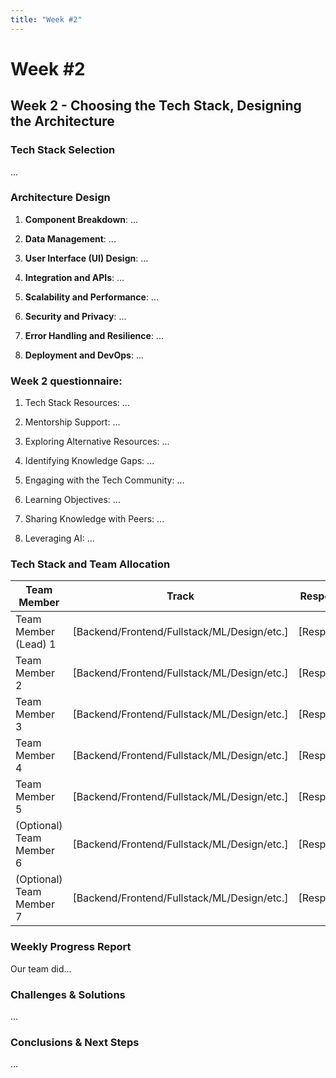 ```yaml
---
title: "Week #2"
---
```


# **Week #2**

## **Week 2 - Choosing the Tech Stack, Designing the Architecture**

### **Tech Stack Selection**

...

### **Architecture Design**

1. **Component Breakdown**: ...

2. **Data Management**: ...

3. **User Interface (UI) Design**: ...

4. **Integration and APIs**: ...

5. **Scalability and Performance**: ...

6. **Security and Privacy**: ...

7. **Error Handling and Resilience**: ...

8. **Deployment and DevOps**: ...

### **Week 2 questionnaire:**

1) Tech Stack Resources: ...

2) Mentorship Support: ...

3) Exploring Alternative Resources: ...

4) Identifying Knowledge Gaps: ...

5) Engaging with the Tech Community: ...

6) Learning Objectives: ...

7) Sharing Knowledge with Peers: ...

8) Leveraging AI: ...

### **Tech Stack and Team Allocation**

| Team Member              | Track                                       | Responsibilities   |
|--------------------------|---------------------------------------------|--------------------|
| Team Member (Lead) 1     | [Backend/Frontend/Fullstack/ML/Design/etc.] | [Responsibilities] |
| Team Member 2            | [Backend/Frontend/Fullstack/ML/Design/etc.] | [Responsibilities] |
| Team Member 3            | [Backend/Frontend/Fullstack/ML/Design/etc.] | [Responsibilities] |
| Team Member 4            | [Backend/Frontend/Fullstack/ML/Design/etc.] | [Responsibilities] |
| Team Member 5            | [Backend/Frontend/Fullstack/ML/Design/etc.] | [Responsibilities] |
| (Optional) Team Member 6 | [Backend/Frontend/Fullstack/ML/Design/etc.] | [Responsibilities] |
| (Optional) Team Member 7 | [Backend/Frontend/Fullstack/ML/Design/etc.] | [Responsibilities] |

### **Weekly Progress Report**

Our team did...

### **Challenges & Solutions**

...

### **Conclusions & Next Steps**

...